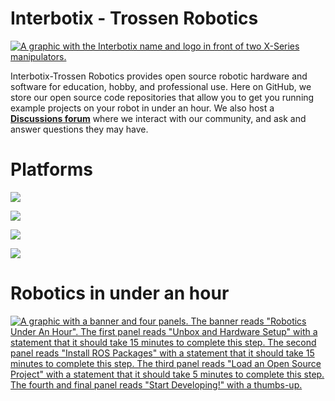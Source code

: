# Interbotix - Trossen Robotics

<a href="https://www.trossenrobotics.com/" rel="external" target="_blank">![A graphic with the Interbotix name and logo in front of two X-Series manipulators.](https://www.trossenrobotics.com/shared/github/organization_header.png)</a>

Interbotix-Trossen Robotics provides open source robotic hardware and software for education, hobby, and professional use. Here on GitHub, we store our open source code repositories that allow you to get you running example projects on your robot in under an hour. We also host a [**Discussions forum**](https://github.com/Interbotix/.github/discussions) where we interact with our community, and ask and answer questions they may have.

# Platforms

<a href="https://github.com/Interbotix/interbotix_ros_manipulators" rel="external" target="_blank">![](https://www.trossenrobotics.com/shared/github/manipulators.png)</a>

<a href="https://github.com/Interbotix/interbotix_ros_rovers" rel="external" target="_blank">![](https://www.trossenrobotics.com/shared/github/rover_banner.png)</a>

<a href="https://github.com/Interbotix/interbotix_ros_crawlers" rel="external" target="_blank">![](https://www.trossenrobotics.com/shared/github/crawlers.png)</a>

<a href="https://github.com/Interbotix/interbotix_ros_turrets" rel="external" target="_blank">![](https://www.trossenrobotics.com/shared/github/turrets.png)</a>

# Robotics in under an hour

<a href="https://www.trossenrobotics.com/" rel="external" target="_blank">![A graphic with a banner and four panels. The banner reads "Robotics Under An Hour". The first panel reads "Unbox and Hardware Setup" with a statement that it should take 15 minutes to complete this step. The second panel reads "Install ROS Packages" with a statement that it should take 15 minutes to complete this step. The third panel reads "Load an Open Source Project" with a statement that it should take 5 minutes to complete this step. The fourth and final panel reads "Start Developing!" with a thumbs-up.](https://www.trossenrobotics.com/shared/github/ros_under_hour_extended.png)</a>

